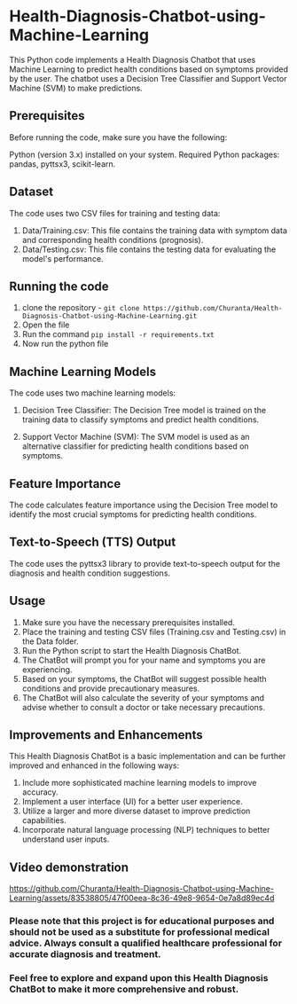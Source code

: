 # Health-Diagnosis-Chatbot-using-Machine-Learning

This Python code implements a Health Diagnosis Chatbot that uses Machine Learning to predict health conditions based on symptoms provided by the user. The chatbot uses a Decision Tree Classifier and Support Vector Machine (SVM) to make predictions.

## Prerequisites

Before running the code, make sure you have the following:

Python (version 3.x) installed on your system.
Required Python packages: pandas, pyttsx3, scikit-learn.

## Dataset

The code uses two CSV files for training and testing data:

1. Data/Training.csv: This file contains the training data with symptom data and corresponding health conditions (prognosis).
2. Data/Testing.csv: This file contains the testing data for evaluating the model's performance.

## Running the code

1. clone the repository - `git clone https://github.com/Churanta/Health-Diagnosis-Chatbot-using-Machine-Learning.git`
2. Open the file
3. Run the command `pip install -r requirements.txt`
4. Now run the python file

## Machine Learning Models

The code uses two machine learning models:

1. Decision Tree Classifier: The Decision Tree model is trained on the training data to classify symptoms and predict health conditions.

2. Support Vector Machine (SVM): The SVM model is used as an alternative classifier for predicting health conditions based on symptoms.

## Feature Importance

The code calculates feature importance using the Decision Tree model to identify the most crucial symptoms for predicting health conditions.

## Text-to-Speech (TTS) Output

The code uses the pyttsx3 library to provide text-to-speech output for the diagnosis and health condition suggestions.

## Usage

1. Make sure you have the necessary prerequisites installed.
2. Place the training and testing CSV files (Training.csv and Testing.csv) in the Data folder.
3. Run the Python script to start the Health Diagnosis ChatBot.
4. The ChatBot will prompt you for your name and symptoms you are experiencing.
5. Based on your symptoms, the ChatBot will suggest possible health conditions and provide precautionary measures.
6. The ChatBot will also calculate the severity of your symptoms and advise whether to consult a doctor or take necessary precautions.

## Improvements and Enhancements

This Health Diagnosis ChatBot is a basic implementation and can be further improved and enhanced in the following ways:

1. Include more sophisticated machine learning models to improve accuracy.
2. Implement a user interface (UI) for a better user experience.
3. Utilize a larger and more diverse dataset to improve prediction capabilities.
4. Incorporate natural language processing (NLP) techniques to better understand user inputs.

## Video demonstration
https://github.com/Churanta/Health-Diagnosis-Chatbot-using-Machine-Learning/assets/83538805/47f00eea-8c36-49e8-9654-0e7a8d89ec4d



### Please note that this project is for educational purposes and should not be used as a substitute for professional medical advice. Always consult a qualified healthcare professional for accurate diagnosis and treatment.

### Feel free to explore and expand upon this Health Diagnosis ChatBot to make it more comprehensive and robust.
